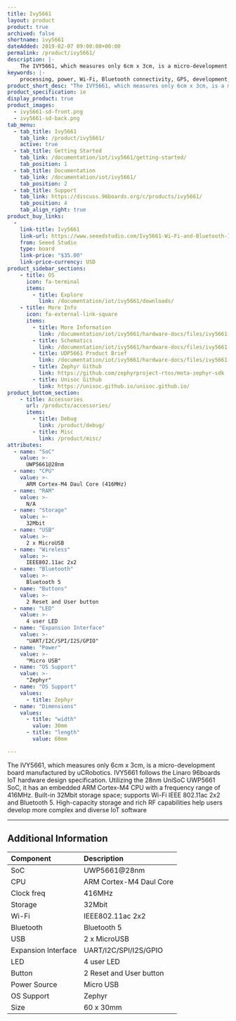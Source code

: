 ```yaml
---
title: Ivy5661
layout: product
product: true
archived: false
shortname: ivy5661
dateAdded: 2019-02-07 09:00:00+00:00
permalink: /product/ivy5661/
description: |-
    The IVY5661, which measures only 6cm x 3cm, is a micro-development board manufactured by uCRobotics. IVY5661 follows the Linaro 96boards IoT hardware design specification. Utilizing the 28nm UniSoC UWP5661 SoC, it has an embedded ARM Cortex-M4 CPU with a frequency range of 416MHz. Built-in 32Mbit storage space; supports Wi-Fi IEEE 802.11ac 2x2 and Bluetooth 5. High-capacity storage and rich RF capabilities help users develop more complex and diverse IoT software
keywords: |-
    processing, power, Wi-Fi, Bluetooth connectivity, GPS, development, board, mid-tier, xilinx, fpga, processor, low cost, Product, Development, Platform, bitmain, sophon, edge, RAK5205, wistrio, rakwireless, wireless, rak, ucrobotics, unisoc, ivy5661, iot
product_short_desc: "The IVY5661, which measures only 6cm x 3cm, is a micro-development board manufactured by uCRobotics."
product_specification: ie
display_product: true
product_images:
  - ivy5661-sd-front.png
  - ivy5661-sd-back.png
tab_menu:
  - tab_title: Ivy5661
    tab_link: /product/ivy5661/
    active: true
  - tab_title: Getting Started
    tab_link: /documentation/iot/ivy5661/getting-started/
    tab_position: 1
  - tab_title: Documentation
    tab_link: /documentation/iot/ivy5661/
    tab_position: 2
  - tab_title: Support
    tab_link: https://discuss.96boards.org/c/products/ivy5661/
    tab_position: 4
    tab_align_right: true
product_buy_links:
  -
    link-title: Ivy5661
    link-url: https://www.seeedstudio.com/Ivy5661-Wi-Fi-and-Bluetooth-IoT-Solution-SoC-SPRD-UWP5661-Cortex-M4-p-2867.html
    from: Seeed Studio
    type: board
    link-price: "$35.00"
    link-price-currency: USD
product_sidebar_sections:
    - title: OS
      icon: fa-terminal
      items:
        - title: Explore
          link: /documentation/iot/ivy5661/downloads/
    - title: More Info
      icon: fa-external-link-square
      items:
        - title: More Information
          link: /documentation/iot/ivy5661/hardware-docs/files/ivy5661-product-brief.pdf
        - title: Schematics
          link: /documentation/iot/ivy5661/hardware-docs/files/ivy5661-schematics.pdf
        - title: UDP5661 Product Brief
          link: /documentation/iot/ivy5661/hardware-docs/files/ivy5661-product-brief.pdf
        - title: Zephyr Github
          link: https://github.com/zephyrproject-rtos/meta-zephyr-sdk
        - title: Unisoc Github
          link: https://unisoc.github.io/unisoc.github.io/
product_bottom_section:
    - title: Accessories
      url: /products/accessories/
      items:
        - title: Debug
          link: /product/debug/
        - title: Misc
          link: /product/misc/
attributes:
  - name: "SoC"
    value: >-
      UWP5661@28nm
  - name: "CPU"
    value: >-
      ARM Cortex-M4 Daul Core (416MHz)
  - name: "RAM"
    value: >-
      N/A
  - name: "Storage"
    value: >-
      32Mbit
  - name: "USB"
    value: >-
      2 x MicroUSB
  - name: "Wireless"
    value: >-
      IEEE802.11ac 2x2
  - name: "Bluetooth"
    value: >-
      Bluetooth 5
  - name: "Buttons"
    value: >-
      2 Reset and User button
  - name: "LED"
    value: >-
      4 user LED
  - name: "Expansion Interface"
    value: >-
      "UART/I2C/SPI/I2S/GPIO"
  - name: "Power"
    value: >-
      "Micro USB"
  - name: "OS Support"
    value: >-
      "Zephyr"
  - name: "OS Support"
    values:
      - title: Zephyr
  - name: "Dimensions"
    values:
      - title: "width"
        value: 30mm
      - title: "length"
        value: 60mm

---
```


The IVY5661, which measures only 6cm x 3cm, is a micro-development board manufactured by
uCRobotics. IVY5661 follows the Linaro 96boards IoT hardware design specification. Utilizing
the 28nm UniSoC UWP5661 SoC, it has an embedded ARM Cortex-M4 CPU with a frequency
range of 416MHz. Built-in 32Mbit storage space; supports Wi-Fi IEEE 802.11ac 2x2 and
Bluetooth 5. High-capacity storage and rich RF capabilities help users develop more complex
and diverse IoT software

***

## Additional Information

|   Component          |   Description                                                                                    |
|:---------------------|:-------------------------------------------------------------------------------------------------|
| SoC                  | UWP5661@28nm                                                                                     |
| CPU                  | ARM Cortex-M4 Daul Core                                                                          |
| Clock freq           | 416MHz                                                                                           |
| Storage              | 32Mbit                                                                                           |
| Wi-Fi                | IEEE802.11ac 2x2                                                                                 |
| Bluetooth            | Bluetooth 5                                                                                      |
| USB                  | 2 x MicroUSB                                                                                     |
| Expansion Interface  | UART/I2C/SPI/I2S/GPIO                                                                            |
| LED                  | 4 user LED                                                                                       |
| Button               | 2 Reset and User button                                                                          |
| Power Source         | Micro USB                                                                                        |
| OS Support           | Zephyr                                                                                           |
| Size                 | 60 x 30mm                                                                                        |
